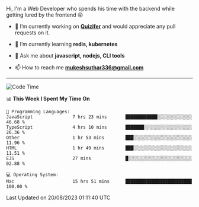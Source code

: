 Hi, I'm a Web Developer who spends his time with the backend while getting lured by the frontend 😜

- 🔭 I’m currently working on **[Quizifer](https://github.com/SutharMukesh/Quizifer/)** and would appreciate any pull requests on it.

- 🌱 I’m currently learning **redis, kubernetes**

- 💬 Ask me about **javascript, nodejs, CLI tools**

- 📫 How to reach me **mukeshsuthar336@gmail.com**

---
<!--START_SECTION:waka-->
![Code Time](http://img.shields.io/badge/Code%20Time-2%2C428%20hrs%2058%20mins-blue)

📊 **This Week I Spent My Time On** 

```text
💬 Programming Languages: 
JavaScript               7 hrs 23 mins       ████████████░░░░░░░░░░░░░   46.68 % 
TypeScript               4 hrs 10 mins       ███████░░░░░░░░░░░░░░░░░░   26.36 % 
Other                    1 hr 53 mins        ███░░░░░░░░░░░░░░░░░░░░░░   11.96 % 
HTML                     1 hr 49 mins        ███░░░░░░░░░░░░░░░░░░░░░░   11.51 % 
EJS                      27 mins             █░░░░░░░░░░░░░░░░░░░░░░░░   02.88 % 

💻 Operating System: 
Mac                      15 hrs 51 mins      █████████████████████████   100.00 % 
```


 Last Updated on 20/08/2023 01:11:40 UTC
<!--END_SECTION:waka-->
